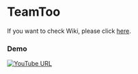 # TeamToo

If you want to check Wiki, please click [here](https://github.com/hammii/TeamToo/wiki).

### Demo
[![YouTube URL](https://github.com/hammii/TeamToo/blob/master/TeamTo-master/youtube.png)](https://www.youtube.com/watch?v=-s47wKdk5JI)
